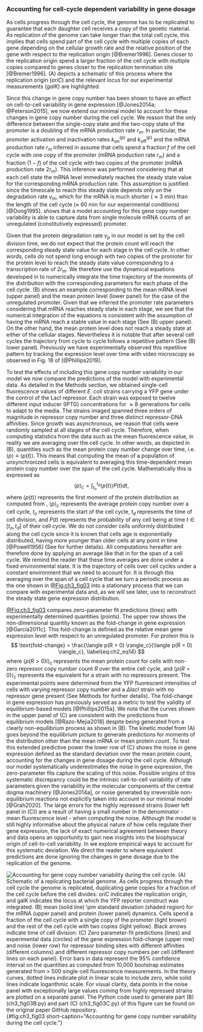 ### Accounting for cell-cycle dependent variability in gene dosage

As cells progress through the cell cycle, the genome has to be replicated to
guarantee that each daughter cell receives a copy of the genetic material. As
replication of the genome can take longer than the total cell cycle, this
implies that cells spend part of the cell cycle with multiple copies of each
gene depending on the cellular growth rate and the relative position of the gene
with respect to the replication origin [@Bremer1996]. Genes closer to the
replication origin spend a larger fraction of the cell cycle with multiple
copies compared to genes closer to the replication termination site
[@Bremer1996]. (A) depicts a schematic of this process where the replication
origin (*oriC*) and the relevant locus for our experimental measurements
(*galK*) are highlighted.

Since this change in gene copy number has been shown to have an effect on
cell-to-cell variability in gene expression [@Jones2014a; @Peterson2015], we now
extend our minimal model to account for these changes in gene copy number during
the cell cycle. We reason that the only difference between the single-copy state
and the two-copy state of the promoter is a doubling of the mRNA production rate
$r_m$. In particular, the promoter activation and inactivation rates
$k^{(p)}_{\text{on}}$ and $k^{(p)}_{\text{off}}$ and the mRNA production rate
$r_m$ inferred in assume that cells spend a fraction $f$ of the cell cycle with
one copy of the promoter (mRNA production rate $r_m$) and a fraction $(1-f)$ of
the cell cycle with two copies of the promoter (mRNA production rate $2 r_m$).
This inference was performed considering that at each cell state the mRNA level
immediately reaches the steady state value for the corresponding mRNA production
rate. This assumption is justified since the timescale to reach this steady
state depends only on the degradation rate $\gamma _m$, which for the mRNA is
much shorter ($\approx 3$ min) than the length of the cell cycle ($\approx$ 60
min for our experimental conditions) [@Dong1995]. shows that a model accounting
for this gene copy number variability is able to capture data from single
molecule mRNA counts of an unregulated (constitutively expressed) promoter.

Given that the protein degradation rate $\gamma _p$ in our model is set by the
cell division time, we do not expect that the protein count will reach the
corresponding steady state value for each stage in the cell cycle. In other
words, cells do not spend long enough with two copies of the promoter for the
protein level to reach the steady state value corresponding to a transcription
rate of $2 r_m$. We therefore use the dynamical equations developed in to
numerically integrate the time trajectory of the moments of the distribution
with the corresponding parameters for each phase of the cell cycle. (B) shows an
example corresponding to the mean mRNA level (upper panel) and the mean protein
level (lower panel) for the case of the unregulated promoter. Given that we
inferred the promoter rate parameters considering that mRNA reaches steady state
in each stage, we see that the numerical integration of the equations is
consistent with the assumption of having the mRNA reach a stable value in each
stage (See (B) upper panel). On the other hand, the mean protein level does not
reach a steady state at either of the cellular stages. Nevertheless it is
notable that after several cell cycles the trajectory from cycle to cycle
follows a repetitive pattern (See (B) lower panel). Previously we have
experimentally observed this repetitive pattern by tracking the expression level
over time with video microscopy as observed in Fig. 18 of [@Phillips2019].

To test the effects of including this gene copy number variability in our model
we now compare the predictions of the model with experimental data. As detailed
in the Methods section, we obtained single-cell fluorescence values of different
*E. coli* strains carrying a YFP gene under the control of the LacI repressor.
Each strain was exposed to twelve different input inducer (IPTG) concentrations
for $\approx 8$ generations for cells to adapt to the media. The strains imaged
spanned three orders of magnitude in repressor copy number and three distinct
repressor-DNA affinities. Since growth was asynchronous, we reason that cells
were randomly sampled at all stages of the cell cycle. Therefore, when computing
statistics from the data such as the mean fluorescence value, in reality we are
averaging over the cell cycle. In other words, as depicted in (B), quantities
such as the mean protein copy number change over time, i.e. $\langle p \rangle
\equiv \langle p(t) \rangle$. This means that computing the mean of a population
of unsynchronized cells is equivalent to averaging this time-dependent mean
protein copy number over the span of the cell cycle. Mathematically this is
expressed as
$$
\langle p \rangle_c = \int_{t_o}^{t_d} \langle p(t) \rangle P(t) dt,
\label{eq:ch3_eq13}
$$
where $\langle p(t) \rangle$ represents the first moment of the protein
distribution as computed from , $\langle p\rangle_c$ represents the average
protein copy number over a cell cycle, $t_o$ represents the start of the cell
cycle, $t_d$ represents the time of cell division, and $P(t)$ represents the
probability of any cell being at time $t \in [t_o, t_d]$ of their cell cycle. We
do not consider cells uniformly distributed along the cell cycle since it is
known that cells age is exponentially distributed, having more younger than
older cells at any point in time [@Powell1956] (See for further details). All
computations hereafter are therefore done by applying an average like that in
for the span of a cell cycle. We remind the reader that these time averages are
done under a fixed environmental state. It is the trajectory of cells over cell
cycles under a constant environment that we need to account for. It is through
this averaging over the span of a cell cycle that we turn a periodic process as
the one shown in [@Fig:ch3_fig03](B) into a stationary process that we can
compare with experimental data and, as we will see later, use to reconstruct the
steady state gene expression distribution.

[@Fig:ch3_fig03](C) compares zero-parameter fit predictions (lines) with
experimentally determined quantities (points). The upper row shows the
non-dimensional quantity known as the fold-change in gene expression
[@Garcia2011c]. This fold-change is defined as the relative mean gene expression
level with respect to an unregulated promoter. For protein this is 
$$
\text{fold-change} = 
\frac{\langle p(R > 0) \rangle_c}{\langle p(R = 0) \rangle_c},
\label{eq:ch2_eq14}
$$
where $\langle p(R > 0)i \rangle_c$ represents the mean protein count for cells
with non-zero repressor copy number count $R$ over the entire cell cycle, and
$\langle p(R = 0) \rangle_c$ represents the equivalent for a strain with no
repressors present. The experimental points were determined from the YFP
fluorescent intensities of cells with varying repressor copy number and a
$\Delta lacI$ strain with no repressor gene present (See Methods for further
details). The fold-change in gene expression has previously served as a metric
to test the validity of equilibrium-based models [@Phillips2015a]. We note that
the curves shown in the upper panel of (C) are consistent with the predictions
from equilibrium models [@Razo-Mejia2018] despite being generated from a clearly
non-equilibrium process as shown in (B). The kinetic model from (A) goes beyond
the equilibrium picture to generate predictions for moments of the distribution
other than the mean mRNA or mean protein count. To test this extended predictive
power the lower row of (C) shows the noise in gene expression defined as the
standard deviation over the mean protein count, accounting for the changes in
gene dosage during the cell cycle. Although our model systematically
underestimates the noise in gene expression, the zero-parameter fits capture the
scaling of this noise. Possible origins of this systematic discrepancy could be
the intrinsic cell-to-cell variability of rate parameters given the variability
in the molecular components of the central dogma machinery [@Jones2014a], or
noise generated by irreversible non-equilibrium reactions not explicitly taken
into account in our minimal model [@Grah2020]. The large errors for the highly
repressed strains (lower left panel in (C)) are a result of having a small
number in the denominator - mean fluorescence level - when computing the noise.
Although the model is still highly informative about the physical nature of how
cells regulate their gene expression, the lack of exact numerical agreement
between theory and data opens an opportunity to gain new insights into the
biophysical origin of cell-to-cell variability. In we explore empirical ways to
account for this systematic deviation. We direct the reader to where equivalent
predictions are done ignoring the changes in gene dosage due to the replication
of the genome.

![**Accounting for gene copy number variability during the cell cycle.** (A)
Schematic of a replicating bacterial genome. As cells progress through the cell
cycle the genome is replicated, duplicating gene copies for a fraction of the
cell cycle before the cell divides. *oriC* indicates the replication origin, and
*galK* indicates the locus at which the YFP reporter construct was integrated.
(B) mean (solid line) $\pm$ standard deviation (shaded region) for the mRNA
(upper panel) and protein (lower panel) dynamics. Cells spend a fraction of the
cell cycle with a single copy of the promoter (light brown) and the rest of the
cell cycle with two copies (light yellow). Black arrows indicate time of cell
division. (C) Zero parameter-fit predictions (lines) and experimental data
(circles) of the gene expression fold-change (upper row) and noise (lower row)
for repressor binding sites with different affinities (different columns) and
different repressor copy numbers per cell (different lines on each panel). Error
bars in data represent the 95% confidence interval on the quantities as computed
from 10,000 bootstrap estimates generated from $> 500$ single-cell fluorescence
measurements. In the theory curves, dotted lines indicate plot in linear scale
to include zero, while solid lines indicate logarithmic scale. For visual
clarity, data points in the noise panel with exceptionally large values coming
from highly repressed strains are plotted on a separate panel. The Python code
used to generate part (B)
[(`ch3_fig03B.py`)](https://github.com/RPGroup-PBoC/chann_cap/blob/master/src/figs/fig03B.py)
and part (C)
[(`ch3_fig03C.py`)](https://github.com/RPGroup-PBoC/chann_cap/blob/master/src/figs/fig03C.py)
of this figure can be found on the original paper [GitHub
repository.](https://github.com/RPGroup-PBoC/chann_cap)](ch3_fig03){#fig:ch3_fig03
short-caption="Accounting for gene copy number variability during the cell
cycle."}

